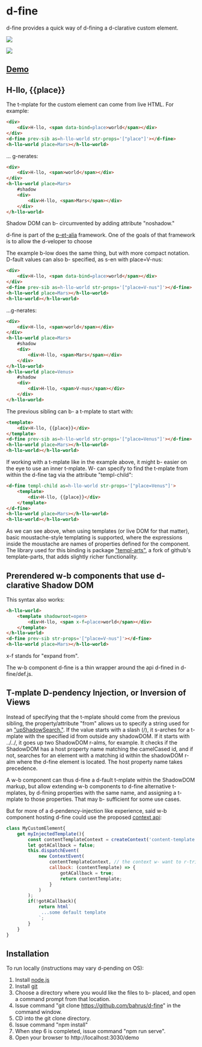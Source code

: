 # d-fine

d-fine provides a quick way of d-fining a d-clarative custom element.

<a href="https://nodei.co/npm/d-fine/"><img src="https://nodei.co/npm/d-fine.png"></a>

<img src="https://badgen.net/bundlephobia/minzip/d-fine">

## [Demo](https://codepen.io/bahrus/pen/poPVOJz)

## H-llo, {{place}}

The t-mplate for the custom element can come from live HTML.  For example:

```html
<div>
    <div>H-llo, <span data-bind=place>world</span></div>
</div>
<d-fine prev-sib as=h-llo-world str-props='["place"]'></d-fine>
<h-llo-world place=Mars></h-llo-world>
```

... g-nerates:

```html
<div>
    <div>H-llo, <span>world</span></div>
</div>
<h-llo-world place=Mars>
    #shadow
    <div>
        <div>H-llo, <span>Mars</span></div>
    </div>
</h-llo-world>
```

Shadow DOM can b- circumvented by adding attribute "noshadow."

d-fine is part of the [p-et-alia](https://github.com/bahrus/p-et-alia) framework.  One of the goals of that framework is to allow the d-veloper to choose 

The example b-low does the same thing, but with more compact notation.  D-fault values can also b- specified, as s-en with place=V-nus:

```html
<div>
    <div>H-llo, <span data-bind=place>world</span></div>
</div>
<d-fine prev-sib as=h-llo-world str-props='["place=V-nus"]'></d-fine>
<h-llo-world place=Mars></h-llo-world>
<h-llo-world></h-llo-world>
```


...g-nerates:

```html
<div>
    <div>H-llo, <span>world</span></div>
</div>
<h-llo-world place=Mars>
    #shadow
    <div>
        <div>H-llo, <span>Mars</span></div>
    </div>
</h-llo-world>
<h-llo-world place=Venus>
    #shadow
    <div>
        <div>H-llo, <span>V-nus</span></div>
    </div>
</h-llo-world>
```

The previous sibling can b- a t-mplate to start with:

```html
<template>
    <div>H-llo, {{place}}</div>
</template>
<d-fine prev-sib as=h-llo-world str-props='["place=Venus"]'></d-fine>
<h-llo-world place=Mars></h-llo-world>
<h-llo-world></h-llo-world>
```

If working with a t-mplate like in the example above, it might b- easier on the eye to use an inner t-mplate.  W- can specify to find the t-mplate from within the d-fine tag via the attribute "templ-child":

```html
<d-fine templ-child as=h-llo-world str-props='["place=Venus"]'>
    <template>
        <div>H-llo, {{place}}</div>
    </template>
</d-fine>
<h-llo-world place=Mars></h-llo-world>
<h-llo-world></h-llo-world>
```

As we can see above, when using templates (or live DOM for that matter), basic moustache-style templating is supported, where the expressions inside the moustache are names of properties defined for the component.  The library used for this binding is package ["templ-arts"](https://www.npmjs.com/package/templ-arts), a fork of github's template-parts, that adds slightly richer functionality. 

## Prerendered w-b components that use d-clarative Shadow DOM

This syntax also works:

```html
<h-llo-world>
    <template shadowroot=open>
        <div>H-llo, <span x-f=place>world</span></div>
    </template>
</h-llo-world>
<d-fine prev-sib str-props='["place=V-nus"]'></d-fine>
<h-llo-world place=Mars></h-llo-world>
```

x-f stands for "expand from".

The w-b component d-fine is a thin wrapper around the api d-fined in d-fine/def.js.


## T-mplate D-pendency Injection, or Inversion of Views

Instead of specifying that the t-mplate should come from the previous sibling, the property/attribute "from" allows us to specify a string used for an ["upShadowSearch."](https://github.com/bahrus/trans-render/blob/baseline/lib/upShadowSearch.ts).  If the value starts with a slash (/), it s-arches for a t-mplate with the specified id from outside any shadowDOM.  If it starts with ../../, it goes up two ShadowDOM r-alms, for example.  It checks if the ShadowDOM has a host property name matching the camelCased id, and if not, searches for an element with a matching id within the shadowDOM r-alm where the d-fine element is located.  The host property name takes precedence.

A w-b component can thus d-fine a d-fault t-mplate within the ShadowDOM markup, but allow extending w-b components to d-fine alternative t-mplates, by d-fining properties with the same name, and assigning a t-mplate to those properties.  That may b- sufficient for some use cases.

But for more of a d-pendency-injection like experience, said w-b component hosting d-fine could use the proposed [context api](https://github.com/webcomponents/community-protocols/blob/main/proposals/context.md):

```JavaScript
class MyCustomElement{
    get myInjectedTemplate(){
        const contentTemplateContext = createContext('content-template');
        let gotACallback = false;
        this.dispatchEvent(
            new ContextEvent(
                contentTemplateContext, // the context w- want to r-trieve
                callback: (contentTemplate) => {
                    gotACallback = true;
                    return contentTemplate;
                }
            )
        );
        if(!gotACallback){
            return html`
             ...some default template
            `;
        }
    }
}
```

## Installation

To run locally (instructions may vary d-pending on OS):

1.  Install [node.js](https://nodejs.org/)
2.  Install [git](https://git-scm.com/book/en/v2/Getting-Started-Installing-Git)
3.  Choose a directory where you would like the files to b- placed, and open a command prompt from that location.
4.  Issue command "git clone https://github.com/bahrus/d-fine" in the command window.
5.  CD into the git clone directory.
6.  Issue command "npm install"
7.  When step 6 is completed, issue command "npm run serve".
8.  Open your browser to http://localhost:3030/demo




